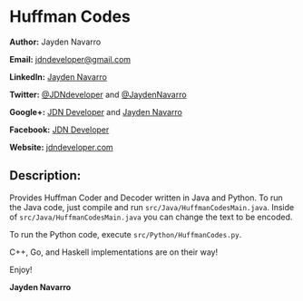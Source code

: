 Huffman Codes
=============

**Author:** Jayden Navarro

**Email:** jdndeveloper@gmail.com

**LinkedIn:** [Jayden Navarro](https://www.linkedin.com/in/jaydennavarro)

**Twitter:** [@JDNdeveloper](https://twitter.com/JDNdeveloper) and [@JaydenNavarro](https://twitter.com/JaydenNavarro)

**Google+:** [JDN Developer](https://plus.google.com/u/0/+Jdndeveloper/posts) and [Jayden Navarro](https://plus.google.com/u/0/+JaydenNavarro/posts)

**Facebook:** [JDN Developer](https://www.facebook.com/jdndeveloper)

**Website:** [jdndeveloper.com](http://www.jdndeveloper.com/)

## Description:
Provides Huffman Coder and Decoder written in Java and Python. To run the Java code, just 
compile and run `src/Java/HuffmanCodesMain.java`. Inside of `src/Java/HuffmanCodesMain.java` you can 
change the text to be encoded. 

To run the Python code, execute `src/Python/HuffmanCodes.py`.

C++, Go, and Haskell implementations are on their way!

Enjoy!

**Jayden Navarro**
